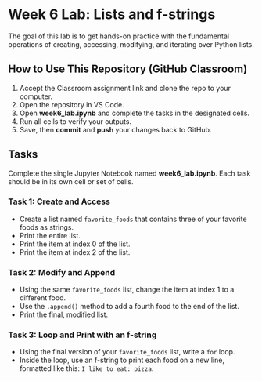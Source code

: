 # Week 6 Lab: Lists and f-strings

The goal of this lab is to get hands-on practice with the fundamental operations of creating, accessing, modifying, and iterating over Python lists.

## How to Use This Repository (GitHub Classroom)

1. Accept the Classroom assignment link and clone the repo to your computer.
2. Open the repository in VS Code.
3. Open **week6_lab.ipynb** and complete the tasks in the designated cells.
4. Run all cells to verify your outputs.
5. Save, then **commit** and **push** your changes back to GitHub.

## Tasks

Complete the single Jupyter Notebook named **week6_lab.ipynb**. Each task should be in its own cell or set of cells.

### Task 1: Create and Access

* Create a list named `favorite_foods` that contains three of your favorite foods as strings.
* Print the entire list.
* Print the item at index 0 of the list.
* Print the item at index 2 of the list.

### Task 2: Modify and Append

* Using the same `favorite_foods` list, change the item at index 1 to a different food.
* Use the `.append()` method to add a fourth food to the end of the list.
* Print the final, modified list.

### Task 3: Loop and Print with an f-string

* Using the final version of your `favorite_foods` list, write a `for` loop.
* Inside the loop, use an f-string to print each food on a new line, formatted like this: `I like to eat: pizza`.
